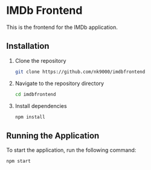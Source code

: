 # IMDb Frontend

This is the frontend for the IMDb application.

## Installation

1. Clone the repository
    ```sh
    git clone https://github.com/nk9000/imdbfrontend
    ```
2. Navigate to the repository directory
    ```sh
    cd imdbfrontend
    ```
3. Install dependencies
    ```sh
    npm install
    ```

## Running the Application

To start the application, run the following command:

```sh
npm start
